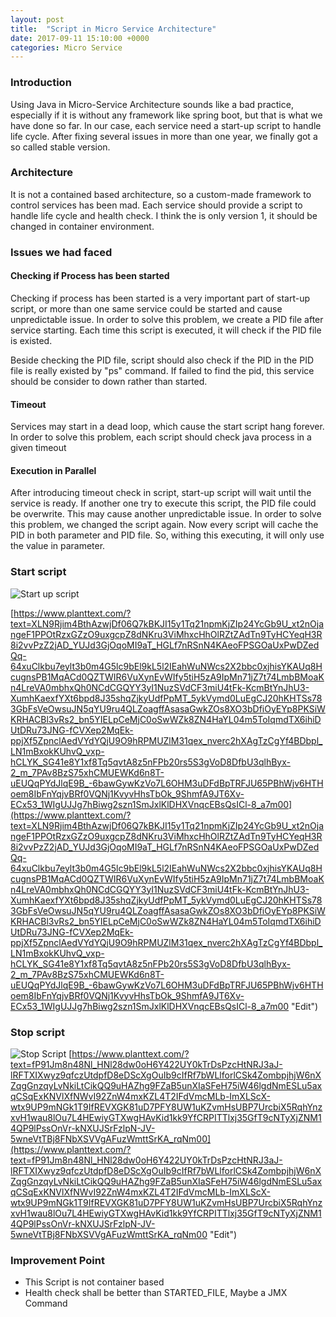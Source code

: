 ```yaml
---
layout: post
title:  "Script in Micro Service Architecture"
date: 2017-09-11 15:10:00 +0000
categories: Micro Service
---
```


### Introduction
Using Java in Micro-Service Architecture sounds like a bad practice, especially if it is without any framework like spring boot, but that is what we have done so far. In our case, each service need a start-up script to handle life cycle. After fixing several issues in more than one year, we finally got a so called stable version.     

### Architecture 
It is not a contained based architecture, so a custom-made framework to control services has been mad. Each service should provide a script to handle life cycle and health check. I think the is only version 1, it should be changed in container environment. 

### Issues we had faced 

#### Checking if Process has been started 

Checking if process has been started is a very important part of start-up script, or more than one same service could be started and cause unpredictable issue. In order to solve this problem, we create a PID file after service starting. Each time this script is executed, it will check if the PID file is existed.  

Beside checking the PID file, script should also check if the PID in the PID file is really existed by "ps" command. If failed to find the pid, this service should be consider to down rather than started.
 

#### Timeout 
Services may start in a dead loop, which cause the start script hang forever.  In order to solve this problem, each script should check java process in a given timeout


#### Execution in Parallel
After introducing timeout check in script, start-up script will wait until the service is ready. If another one try to execute this script, the PID file could be overwrite. This may cause another  unpredictable issue. In order to solve this problem, we changed the script again. Now every script will cache the PID in both parameter and PID file. So, withing this executing, it will only use the value in parameter.
 


### Start script

![Start up script ](https://www.planttext.com/plantuml/img/XLN9Rjim4BthAzwjDf06Q7kBKJI15y1Tq21npmKjZIp24YcGb9U_xt2nOjangeF1PPOtRzxGZzO9uxgcpZ8dNKru3ViMhxcHhOlRZtZAdTn9TyHCYeqH3R8i2vvPzZ2jAD_YUJd3GjOqoMI9aT_HGLf7nRSnN4KAeoFPSGOaUxPwDZedQq-64xuClkbu7eylt3b0m4G5lc9bEl9kL5l2IEahWuNWcs2X2bbc0xjhisYKAUq8HcugnsPB1MqACd0QZTWIR6VuXynEvWIfy5tiH5zA9IpMn71jZ7t74LmbBMoaKn4LreVA0mbhxQh0NCdCGQYY3yI1NuzSVdCF3miU4tFk-KcmBtYnJhU3-XumhKaexfYXt6bpd8J35shqZjkyUdfPpMT_5ykVymd0LuEgCJ20hKHTSs783GbFsVeOwsuJN5qYU9ru4QLZoagffAsasaGwkZOs8XO3bDfiOyEYp8PKSiWKRHACBl3vRs2_bn5YIELpCeMjC0oSwWZk8ZN4HaYL04m5ToIqmdTX6ihiDUtDRu73JNG-fCVXep2MqEk-ppjXf5ZpnclAedVYdYQjU9O9hRPMUZlM31qex_nverc2hXAgTzCgYf4BDbpl_LN1mBxokKUhvQ_vxp-hCLYK_SG41e8Y1xf8Tq5qvtA8z5nFPb20rs5S3gVoD8DfbU3qlhByx-2_m_7PAv8BzS75xhCMUEWKd6n8T-uEUQqPYdJlqE9B_-6bawGywKzVo7L6OHM3uDFdBpTRFJU65PBhWjv6HTHoem8IbFnYqjvBRf0VQNj1KvyvHhsTbOk_9ShmfA9JT6Xv-ECx53_1WIgUJJg7hBiwg2szn1SmJxlKlDHXVnqcEBsQsICl-8_a7m00)

[https://www.planttext.com/?text=XLN9Rjim4BthAzwjDf06Q7kBKJI15y1Tq21npmKjZIp24YcGb9U_xt2nOjangeF1PPOtRzxGZzO9uxgcpZ8dNKru3ViMhxcHhOlRZtZAdTn9TyHCYeqH3R8i2vvPzZ2jAD_YUJd3GjOqoMI9aT_HGLf7nRSnN4KAeoFPSGOaUxPwDZedQq-64xuClkbu7eylt3b0m4G5lc9bEl9kL5l2IEahWuNWcs2X2bbc0xjhisYKAUq8HcugnsPB1MqACd0QZTWIR6VuXynEvWIfy5tiH5zA9IpMn71jZ7t74LmbBMoaKn4LreVA0mbhxQh0NCdCGQYY3yI1NuzSVdCF3miU4tFk-KcmBtYnJhU3-XumhKaexfYXt6bpd8J35shqZjkyUdfPpMT_5ykVymd0LuEgCJ20hKHTSs783GbFsVeOwsuJN5qYU9ru4QLZoagffAsasaGwkZOs8XO3bDfiOyEYp8PKSiWKRHACBl3vRs2_bn5YIELpCeMjC0oSwWZk8ZN4HaYL04m5ToIqmdTX6ihiDUtDRu73JNG-fCVXep2MqEk-ppjXf5ZpnclAedVYdYQjU9O9hRPMUZlM31qex_nverc2hXAgTzCgYf4BDbpl_LN1mBxokKUhvQ_vxp-hCLYK_SG41e8Y1xf8Tq5qvtA8z5nFPb20rs5S3gVoD8DfbU3qlhByx-2_m_7PAv8BzS75xhCMUEWKd6n8T-uEUQqPYdJlqE9B_-6bawGywKzVo7L6OHM3uDFdBpTRFJU65PBhWjv6HTHoem8IbFnYqjvBRf0VQNj1KvyvHhsTbOk_9ShmfA9JT6Xv-ECx53_1WIgUJJg7hBiwg2szn1SmJxlKlDHXVnqcEBsQsICl-8_a7m00](https://www.planttext.com/?text=XLN9Rjim4BthAzwjDf06Q7kBKJI15y1Tq21npmKjZIp24YcGb9U_xt2nOjangeF1PPOtRzxGZzO9uxgcpZ8dNKru3ViMhxcHhOlRZtZAdTn9TyHCYeqH3R8i2vvPzZ2jAD_YUJd3GjOqoMI9aT_HGLf7nRSnN4KAeoFPSGOaUxPwDZedQq-64xuClkbu7eylt3b0m4G5lc9bEl9kL5l2IEahWuNWcs2X2bbc0xjhisYKAUq8HcugnsPB1MqACd0QZTWIR6VuXynEvWIfy5tiH5zA9IpMn71jZ7t74LmbBMoaKn4LreVA0mbhxQh0NCdCGQYY3yI1NuzSVdCF3miU4tFk-KcmBtYnJhU3-XumhKaexfYXt6bpd8J35shqZjkyUdfPpMT_5ykVymd0LuEgCJ20hKHTSs783GbFsVeOwsuJN5qYU9ru4QLZoagffAsasaGwkZOs8XO3bDfiOyEYp8PKSiWKRHACBl3vRs2_bn5YIELpCeMjC0oSwWZk8ZN4HaYL04m5ToIqmdTX6ihiDUtDRu73JNG-fCVXep2MqEk-ppjXf5ZpnclAedVYdYQjU9O9hRPMUZlM31qex_nverc2hXAgTzCgYf4BDbpl_LN1mBxokKUhvQ_vxp-hCLYK_SG41e8Y1xf8Tq5qvtA8z5nFPb20rs5S3gVoD8DfbU3qlhByx-2_m_7PAv8BzS75xhCMUEWKd6n8T-uEUQqPYdJlqE9B_-6bawGywKzVo7L6OHM3uDFdBpTRFJU65PBhWjv6HTHoem8IbFnYqjvBRf0VQNj1KvyvHhsTbOk_9ShmfA9JT6Xv-ECx53_1WIgUJJg7hBiwg2szn1SmJxlKlDHXVnqcEBsQsICl-8_a7m00 "Edit")

### Stop script 

![Stop Script](https://www.planttext.com/plantuml/img/fP91Jm8n48Nl_HNl28dw0oH6Y422UY0kTrDsPzcHtNRJ3aJ-lRFTXIXwyz9qfczUtdpfD8eDScXgOuIb9cIfRf7bWLlforlCSk4ZombpjhjW6nXZqgGnzqyLvNkiLtCikQQ9uHAZhg9FZaB5unXIaSFeH75iW46lgdNmESLu5axqCSqExKNVlXfNWvI92ZnW4mxKZL4T2IFdVmcMLb-ImXLScX-wtx9UP9mNGk1T9IfREVXGK81uD7PFY8UW1uKZvmHsUBP7UrcbiX5RqhYnzxvH1wau8lOu7L4HEwiyGTXwgHAvKid1kk9YfCRPITTlxj35GfT9cNTyXjZNM14QP9lPssOnVr-kNXUJSrFzlpN-JV-5wneVtTBj8FNbXSVVgAFuzWmttSrKA_rqNm00)
[https://www.planttext.com/?text=fP91Jm8n48Nl_HNl28dw0oH6Y422UY0kTrDsPzcHtNRJ3aJ-lRFTXIXwyz9qfczUtdpfD8eDScXgOuIb9cIfRf7bWLlforlCSk4ZombpjhjW6nXZqgGnzqyLvNkiLtCikQQ9uHAZhg9FZaB5unXIaSFeH75iW46lgdNmESLu5axqCSqExKNVlXfNWvI92ZnW4mxKZL4T2IFdVmcMLb-ImXLScX-wtx9UP9mNGk1T9IfREVXGK81uD7PFY8UW1uKZvmHsUBP7UrcbiX5RqhYnzxvH1wau8lOu7L4HEwiyGTXwgHAvKid1kk9YfCRPITTlxj35GfT9cNTyXjZNM14QP9lPssOnVr-kNXUJSrFzlpN-JV-5wneVtTBj8FNbXSVVgAFuzWmttSrKA_rqNm00](https://www.planttext.com/?text=fP91Jm8n48Nl_HNl28dw0oH6Y422UY0kTrDsPzcHtNRJ3aJ-lRFTXIXwyz9qfczUtdpfD8eDScXgOuIb9cIfRf7bWLlforlCSk4ZombpjhjW6nXZqgGnzqyLvNkiLtCikQQ9uHAZhg9FZaB5unXIaSFeH75iW46lgdNmESLu5axqCSqExKNVlXfNWvI92ZnW4mxKZL4T2IFdVmcMLb-ImXLScX-wtx9UP9mNGk1T9IfREVXGK81uD7PFY8UW1uKZvmHsUBP7UrcbiX5RqhYnzxvH1wau8lOu7L4HEwiyGTXwgHAvKid1kk9YfCRPITTlxj35GfT9cNTyXjZNM14QP9lPssOnVr-kNXUJSrFzlpN-JV-5wneVtTBj8FNbXSVVgAFuzWmttSrKA_rqNm00 "Edit")


### Improvement Point

- This Script is not container based
- Health check shall be better than STARTED_FILE, Maybe a JMX Command 



